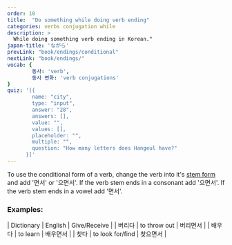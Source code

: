 ```yaml
---
order: 10
title:  "Do something while doing verb ending"
categories: verbs conjugation while
description: >
  While doing something verb ending in Korean."
japan-title: 'ながら'
prevLink: "book/endings/conditional"
nextLink: "book/endings/"
vocab: {
		동사: 'verb',
		동사 변화: 'verb conjugations'
}
quiz: '[{
        name: "city",
        type: "input",
        answer: "28",
        answers: [],
        value: "",
        values: [],
        placeholder: "",
        multiple: "",
        question: "How many letters does Hangeul have?"
      }]'
---
```


To use the conditional form of a verb, change the verb into it's [stem form]({{site.baseurl}}/book/verbs/stem/)
and add '면서' or '으면서'. If the verb stem ends in a consonant add '으면서'. If the verb
stem ends in a vowel add '면서'.

### Examples:

| Dictionary | English | Give/Receive |
| 버리다 | to throw out  | 버리면서 |
| 배우다 | to learn | 배우면서 |
| 찾다 | to look for/find | 찾으면서 |
